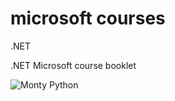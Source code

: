 # microsoft courses
.NET

.NET Microsoft course booklet

![Monty Python](https://cdn.dribbble.com/users/2100764/screenshots/5549274/media/ba14aea382f73f261df3e1f35b838890.gif)
